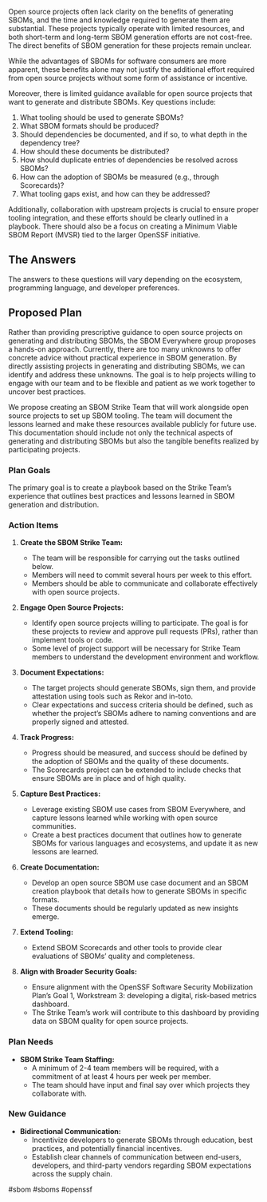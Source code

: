 Open source projects often lack clarity on the benefits of generating SBOMs, and the time and knowledge required to generate them are substantial. These projects typically operate with limited resources, and both short-term and long-term SBOM generation efforts are not cost-free. The direct benefits of SBOM generation for these projects remain unclear.

While the advantages of SBOMs for software consumers are more apparent, these benefits alone may not justify the additional effort required from open source projects without some form of assistance or incentive.

Moreover, there is limited guidance available for open source projects that want to generate and distribute SBOMs. Key questions include:

1. What tooling should be used to generate SBOMs?
2. What SBOM formats should be produced?
3. Should dependencies be documented, and if so, to what depth in the dependency tree?
4. How should these documents be distributed?
5. How should duplicate entries of dependencies be resolved across SBOMs?
6. How can the adoption of SBOMs be measured (e.g., through Scorecards)?
7. What tooling gaps exist, and how can they be addressed?

Additionally, collaboration with upstream projects is crucial to ensure proper tooling integration, and these efforts should be clearly outlined in a playbook. There should also be a focus on creating a Minimum Viable SBOM Report (MVSR) tied to the larger OpenSSF initiative.

## The Answers

The answers to these questions will vary depending on the ecosystem, programming language, and developer preferences.

## Proposed Plan

Rather than providing prescriptive guidance to open source projects on generating and distributing SBOMs, the SBOM Everywhere group proposes a hands-on approach. Currently, there are too many unknowns to offer concrete advice without practical experience in SBOM generation. By directly assisting projects in generating and distributing SBOMs, we can identify and address these unknowns. The goal is to help projects willing to engage with our team and to be flexible and patient as we work together to uncover best practices.

We propose creating an SBOM Strike Team that will work alongside open source projects to set up SBOM tooling. The team will document the lessons learned and make these resources available publicly for future use. This documentation should include not only the technical aspects of generating and distributing SBOMs but also the tangible benefits realized by participating projects.

### Plan Goals

The primary goal is to create a playbook based on the Strike Team’s experience that outlines best practices and lessons learned in SBOM generation and distribution.

### Action Items

1. **Create the SBOM Strike Team:**
   - The team will be responsible for carrying out the tasks outlined below.
   - Members will need to commit several hours per week to this effort.
   - Members should be able to communicate and collaborate effectively with open source projects.

2. **Engage Open Source Projects:**
   - Identify open source projects willing to participate. The goal is for these projects to review and approve pull requests (PRs), rather than implement tools or code.
   - Some level of project support will be necessary for Strike Team members to understand the development environment and workflow.

3. **Document Expectations:**
   - The target projects should generate SBOMs, sign them, and provide attestation using tools such as Rekor and in-toto.
   - Clear expectations and success criteria should be defined, such as whether the project’s SBOMs adhere to naming conventions and are properly signed and attested.

4. **Track Progress:**
   - Progress should be measured, and success should be defined by the adoption of SBOMs and the quality of these documents.
   - The Scorecards project can be extended to include checks that ensure SBOMs are in place and of high quality.

5. **Capture Best Practices:**
   - Leverage existing SBOM use cases from SBOM Everywhere, and capture lessons learned while working with open source communities.
   - Create a best practices document that outlines how to generate SBOMs for various languages and ecosystems, and update it as new lessons are learned.

6. **Create Documentation:**
   - Develop an open source SBOM use case document and an SBOM creation playbook that details how to generate SBOMs in specific formats.
   - These documents should be regularly updated as new insights emerge.

7. **Extend Tooling:**
   - Extend SBOM Scorecards and other tools to provide clear evaluations of SBOMs’ quality and completeness.

8. **Align with Broader Security Goals:**
   - Ensure alignment with the OpenSSF Software Security Mobilization Plan’s Goal 1, Workstream 3: developing a digital, risk-based metrics dashboard.
   - The Strike Team’s work will contribute to this dashboard by providing data on SBOM quality for open source projects.

### Plan Needs

- **SBOM Strike Team Staffing:**
   - A minimum of 2-4 team members will be required, with a commitment of at least 4 hours per week per member.
   - The team should have input and final say over which projects they collaborate with.

### New Guidance

- **Bidirectional Communication:**
   - Incentivize developers to generate SBOMs through education, best practices, and potentially financial incentives.
   - Establish clear channels of communication between end-users, developers, and third-party vendors regarding SBOM expectations across the supply chain.

<!-- Keywords -->
#sbom #sboms #openssf
<!-- /Keywords -->
